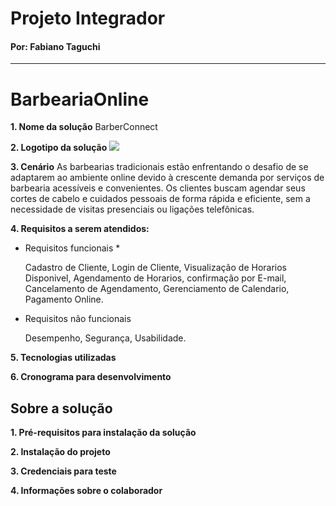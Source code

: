 # Projeto Integrador
#### Por: Fabiano Taguchi
__________________________

# BarbeariaOnline

**1. Nome da solução**
BarberConnect

**2. Logotipo da solução**
<img src="barberConnet">
   
**3. Cenário**
As barbearias tradicionais estão enfrentando o desafio de se adaptarem ao ambiente online devido à crescente demanda por serviços de barbearia acessíveis e convenientes. Os clientes buscam agendar seus cortes de cabelo e cuidados pessoais de forma rápida e eficiente, sem a necessidade de visitas presenciais ou ligações telefônicas.

**4. Requisitos a serem atendidos:**
* Requisitos funcionais *

  Cadastro de Cliente,
  Login de Cliente,
  Visualização de Horarios Disponivel,
  Agendamento de Horarios,
  confirmação por E-mail,
  Cancelamento de Agendamento,
  Gerenciamento de Calendario,
  Pagamento Online.
  
* Requisitos não funcionais

  Desempenho,
  Segurança,
  Usabilidade.
  
**5. Tecnologias utilizadas**

**6. Cronograma para desenvolvimento**


## Sobre a solução
**1. Pré-requisitos para instalação da solução**

**2. Instalação do projeto**

**3. Credenciais para teste**

**4. Informações sobre o colaborador**
